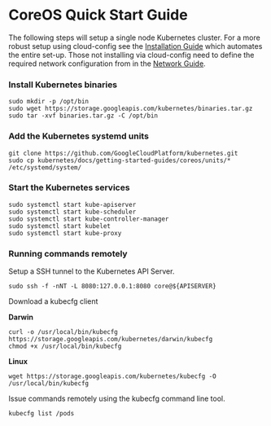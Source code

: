 # CoreOS Quick Start Guide

The following steps will setup a single node Kubernetes cluster. For a more robust setup using cloud-config see the 
[Installation Guide](coreos_cloud_config.md) which automates the entire set-up. Those not installing via cloud-config 
need to define the required network configuration from in the [Network Guide](networking.md).

### Install Kubernetes binaries

```
sudo mkdir -p /opt/bin
sudo wget https://storage.googleapis.com/kubernetes/binaries.tar.gz
sudo tar -xvf binaries.tar.gz -C /opt/bin
```

### Add the Kubernetes systemd units

```
git clone https://github.com/GoogleCloudPlatform/kubernetes.git
sudo cp kubernetes/docs/getting-started-guides/coreos/units/* /etc/systemd/system/
```

### Start the Kubernetes services

```
sudo systemctl start kube-apiserver
sudo systemctl start kube-scheduler
sudo systemctl start kube-controller-manager
sudo systemctl start kubelet
sudo systemctl start kube-proxy
```

### Running commands remotely

Setup a SSH tunnel to the Kubernetes API Server.

```
sudo ssh -f -nNT -L 8080:127.0.0.1:8080 core@${APISERVER}
```

Download a kubecfg client

**Darwin**

```
curl -o /usr/local/bin/kubecfg https://storage.googleapis.com/kubernetes/darwin/kubecfg
chmod +x /usr/local/bin/kubecfg
```

**Linux**

```
wget https://storage.googleapis.com/kubernetes/kubecfg -O /usr/local/bin/kubecfg
```

Issue commands remotely using the kubecfg command line tool.

```
kubecfg list /pods
```
